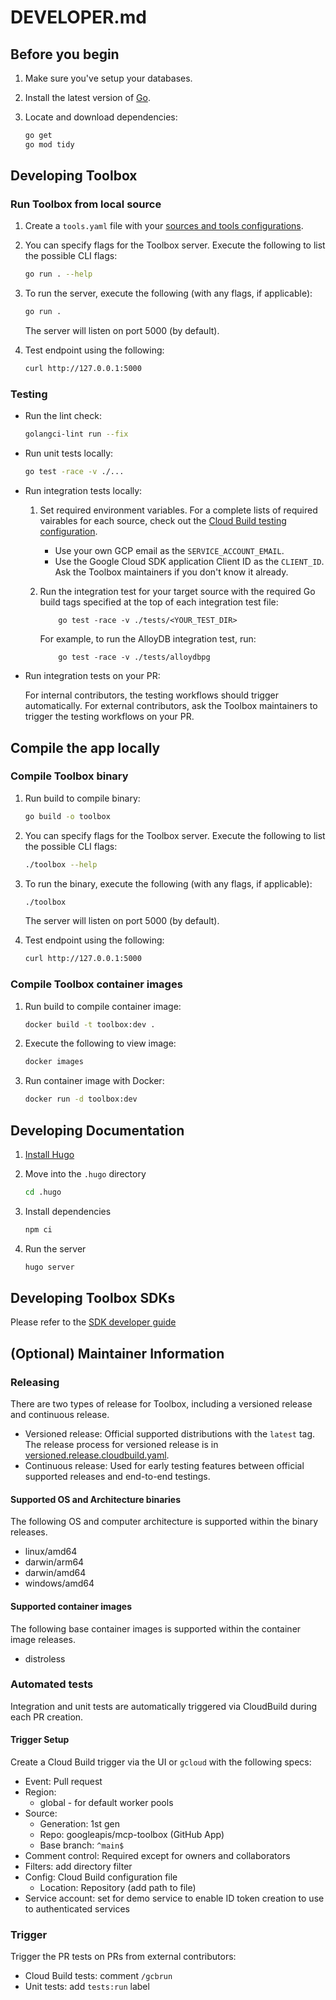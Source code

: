 # DEVELOPER.md

## Before you begin

1. Make sure you've setup your databases.

1. Install the latest version of [Go](https://go.dev/doc/install).

1. Locate and download dependencies:

    ```bash
    go get
    go mod tidy
    ```

## Developing Toolbox

### Run Toolbox from local source

1. Create a `tools.yaml` file with your [sources and tools configurations](./README.md#Configuration).

1. You can specify flags for the Toolbox server. Execute the following to list the possible CLI flags:

    ```bash
    go run . --help
    ```

1. To run the server, execute the following (with any flags, if applicable):

    ```bash
    go run .
    ```

    The server will listen on port 5000 (by default).

1. Test endpoint using the following:

    ```bash
    curl http://127.0.0.1:5000
    ```

### Testing

- Run the lint check:

    ```bash
    golangci-lint run --fix
    ```

- Run unit tests locally:

    ```bash
    go test -race -v ./...
    ```

- Run integration tests locally:
    1. Set required environment variables. For a complete lists of required
    vairables for each source, check out the [Cloud Build testing
    configuration](./.ci/integration.cloudbuild.yaml).
        - Use your own GCP email as the `SERVICE_ACCOUNT_EMAIL`.
        - Use the Google Cloud SDK application Client ID as the `CLIENT_ID`. Ask the
        Toolbox maintainers if you don't know it already.

    2. Run the integration test for your target source with the required Go
    build tags specified at the top of each integration test file:

        ```shell
            go test -race -v ./tests/<YOUR_TEST_DIR>
        ```

        For example, to run the AlloyDB integration test, run:

        ```shell
            go test -race -v ./tests/alloydbpg
        ```

- Run integration tests on your PR:

    For internal contributors, the testing workflows should trigger
    automatically. For external contributors, ask the Toolbox
    maintainers to trigger the testing workflows on your PR.

## Compile the app locally

### Compile Toolbox binary

1. Run build to compile binary:

    ```bash
    go build -o toolbox
    ```

1. You can specify flags for the Toolbox server. Execute the following to list the possible CLI flags:

    ```bash
    ./toolbox --help
    ```

1. To run the binary, execute the following (with any flags, if applicable):

    ```bash
    ./toolbox
    ```

    The server will listen on port 5000 (by default).

1. Test endpoint using the following:

    ```bash
    curl http://127.0.0.1:5000
    ```

### Compile Toolbox container images

1. Run build to compile container image:

    ```bash
    docker build -t toolbox:dev .
    ```

1. Execute the following to view image:

    ```bash
    docker images
    ```

1. Run container image with Docker:

    ```bash
    docker run -d toolbox:dev
    ```

## Developing Documentation

1. [Install Hugo](https://gohugo.io/installation/macos/)
1. Move into the `.hugo` directory

    ```bash
    cd .hugo
    ```

1. Install dependencies

    ```bash
    npm ci
    ```

1. Run the server

    ```bash
    hugo server
    ```

## Developing Toolbox SDKs

Please refer to the [SDK developer guide](https://github.com/googleapis/mcp-toolbox-sdk-python/blob/main/DEVELOPER.md)

## (Optional) Maintainer Information

### Releasing

There are two types of release for Toolbox, including a versioned release and continuous release.

- Versioned release: Official supported distributions with the `latest` tag. The release process for versioned release is in [versioned.release.cloudbuild.yaml](https://github.com/googleapis/mcp-toolbox/blob/main/versioned.release.cloudbuild.yaml).
- Continuous release: Used for early testing features between official supported releases and end-to-end testings.

#### Supported OS and Architecture binaries

The following OS and computer architecture is supported within the binary releases.

- linux/amd64
- darwin/arm64
- darwin/amd64
- windows/amd64

#### Supported container images

The following base container images is supported within the container image releases.

- distroless

### Automated tests

Integration and unit tests are automatically triggered via CloudBuild during each PR creation.

#### Trigger Setup

Create a Cloud Build trigger via the UI or `gcloud` with the following specs:

- Event: Pull request
- Region:
  - global - for default worker pools
- Source:
  - Generation: 1st gen
  - Repo: googleapis/mcp-toolbox (GitHub App)
  - Base branch: `^main$`
- Comment control: Required except for owners and collaborators
- Filters: add directory filter
- Config: Cloud Build configuration file
  - Location: Repository (add path to file)
- Service account: set for demo service to enable ID token creation to use to authenticated services

### Trigger

Trigger the PR tests on PRs from external contributors:

- Cloud Build tests: comment `/gcbrun`
- Unit tests: add `tests:run` label
